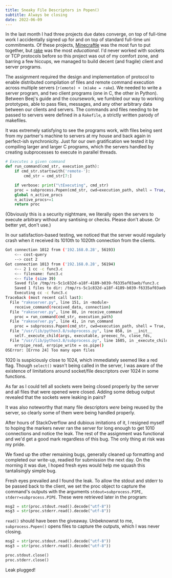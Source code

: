 ```yaml
---
title: Sneaky File Descriptors in Popen()
subtitle: Always be closing
date: 2022-06-09
---
```


In the last month I had three projects due dates converge, on top of full-time work I accidentally signed up for and on top of standard full-time uni commitments.  Of these projects, [Minecraftle](https://minecraftle.zachmanson.com) was the most fun to put together, but [rake](https://github.com/pavo-etc/rake) was the most *educational*.  I'd never worked with sockets or TCP protocols before so this project was out of my comfort zone, and barring a few hiccups, we managed to build decent (and fragile) client and server programs.

The assignment required the design and implementation of protocol to enable distributed compilation of files and remote command execution across multiple servers (`r(emote) + (m)ake = rake`).  We needed to write a server program, and two client programs (one in C, the other in Python).  Between Beej's guide and the coursework, we fumbled our way to working prototypes, able to pass files, messages, and any other arbitrary data between our clients and servers.  The commands and files needing to be passed to servers were defined in a `Rakefile`, a strictly written parody of makefiles.

It was extremely satisfying to see the programs work, with files being sent from my partner's machine to servers at my house and back again in perfect-ish synchronicity.  Just for our own gratification we tested it by compiling larger and larger C programs, which the servers handled by creating subprocesses to execute in parallel threads.

```py
# Executes a given command
def run_command(cmd_str, execution_path):
    if cmd_str.startswith('remote-'):
        cmd_str = cmd_str[7:]

    if verbose: print("\tExecuting", cmd_str)
    proc = subprocess.Popen(cmd_str, cwd=execution_path, shell = True, stdout=subprocess.PIPE, stderr=subprocess.PIPE)
    global n_active_procs
    n_active_procs+=1
    return proc
```

(Obviously this is a security nightmare, we literally open the servers to execute arbitrary without any santising or checks.  Please don't abuse.  Or better yet, don't use.)

In our satisfaction-based testing, we noticed that the server would regularly crash when it received its 1010th to 1020th connection from the clients.

```bash
Got connection 1012 from ('192.168.0.28', 56193)
	<-- cost-query
	--> cost 2
Got connection 1013 from ('192.168.0.28', 56194)
	<-- 2 1 cc -c func3.c
	<-- filename: func3.c
	<-- file (size 39)
	Saved file /tmp/rs-5c1c832d-a18f-4189-b039-f6335af03aeb/func3.c
	Saved 1 files to dir: /tmp/rs-5c1c832d-a18f-4189-b039-f6335af03aeb
	Executing cc -c func3.c
Traceback (most recent call last):
  File "rakeserver.py", line 151, in <module>
    receive_command(received_data, connection)
  File "rakeserver.py", line 88, in receive_command
    proc = run_command(cmd_str, execution_path)
  File "rakeserver.py", line 41, in run_command
    proc = subprocess.Popen(cmd_str, cwd=execution_path, shell = True, stdout=subprocess.PIPE, stderr=subprocess.PIPE)
  File "/usr/lib/python3.8/subprocess.py", line 858, in __init__
    self._execute_child(args, executable, preexec_fn, close_fds,
  File "/usr/lib/python3.8/subprocess.py", line 1605, in _execute_child
    errpipe_read, errpipe_write = os.pipe()
OSError: [Errno 24] Too many open files
```

1020 is suspiciously close to 1024, which immediately seemed like a red flag.  Though `select()` wasn't being called in the server, I was aware of the existence of limitations around socket/file descriptors over 1024 in some functions.

As far as I could tell all sockets were being closed properly by the server and all files that were opened were closed.  Adding some debug output revealed that the sockets were leaking in pairs‽

It was also noteworthy that many file descriptors *were* being reused by the server, so clearly some of them were being handled properly.

After hours of StackOverflow and dubious imitations of it, I resigned myself to hoping the markers never ran the server for long enough to get 1010 connections and notice the leak.  The rest of the assignment was functional and we'd get a good mark regardless of this bug.  The only thing at risk was my pride.

We fixed up the other remaining bugs, generally cleaned up formatting and completed our write-up, readied for submission the next day.  On the morning it was due, I hoped fresh eyes would help me squash this tantalisingly simple bug.

Fresh eyes prevailed and I found the leak.  To allow the stdout and stderr to be passed back to the client, we set the proc object to capture the command's outputs with the arguments `stdout=subprocess.PIPE, stderr=subprocess.PIPE`.  These were retrieved later in the program:

```py
msg2 = str(proc.stdout.read().decode("utf-8")) 
msg3 = str(proc.stderr.read().decode("utf-8"))
```

`read()` should have been the giveaway.  Unbeknownst to me, `subprocess.Popen()` opens files to capture the outputs, which I was never closing.  

```py
msg2 = str(proc.stdout.read().decode("utf-8")) 
msg3 = str(proc.stderr.read().decode("utf-8"))

proc.stdout.close()
proc.stderr.close()
```

Leak plugged!